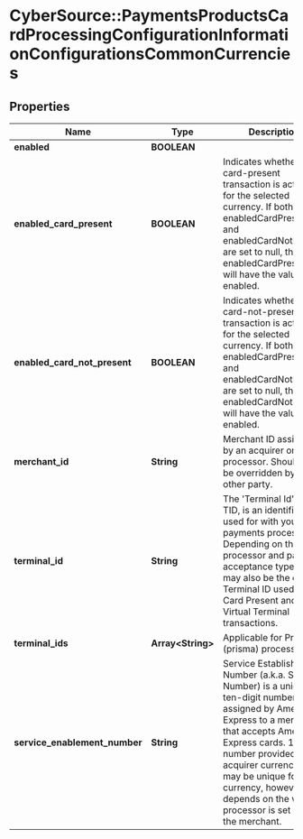 # CyberSource::PaymentsProductsCardProcessingConfigurationInformationConfigurationsCommonCurrencies

## Properties
Name | Type | Description | Notes
------------ | ------------- | ------------- | -------------
**enabled** | **BOOLEAN** |  | [optional] 
**enabled_card_present** | **BOOLEAN** | Indicates whether the card-present transaction is activated for the selected currency. If both enabledCardPresent and enabledCardNotPresent are set to null, then enabledCardPresent will have the value of enabled. | [optional] 
**enabled_card_not_present** | **BOOLEAN** | Indicates whether the card-not-present transaction is activated for the selected currency. If both enabledCardPresent and enabledCardNotPresent are set to null, then enabledCardNotPresent will have the value of enabled. | [optional] 
**merchant_id** | **String** | Merchant ID assigned by an acquirer or a processor. Should not be overridden by any other party. | [optional] 
**terminal_id** | **String** | The &#39;Terminal Id&#39; aka TID, is an identifier used for with your payments processor. Depending on the processor and payment acceptance type this may also be the default Terminal ID used for Card Present and Virtual Terminal transactions.  | [optional] 
**terminal_ids** | **Array&lt;String&gt;** | Applicable for Prisma (prisma) processor. | [optional] 
**service_enablement_number** | **String** | Service Establishment Number (a.k.a. SE Number) is a unique ten-digit number assigned by American Express to a merchant that accepts American Express cards. 10 digit number provided by acquirer currency. This may be unique for each currency, however it depends on the way the processor is set up for the merchant.  | [optional] 


